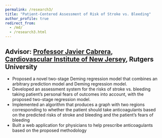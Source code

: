 ```yaml
---
permalink: /research3/
title: "Patient-Centered Assessment of Risk of Stroke vs. Bleeding"
author_profile: true
redirect_from: 
  - /md/
  - /research3.html
---
```



## Advisor: [Professor Javier Cabrera](https://statistics.rutgers.edu/people-pages/faculty/people/130-faculty/370-javier-cabrera), [Cardiovascular Institute of New Jersey](https://rwjms.rutgers.edu/institutes/cvinj/overview), Rutgers University

* Proposed a novel two-stage Deming regression model that combines an arbitrary prediction model and Deming regression model. 
* Developed an assessment system for the risks of stroke vs. bleeding taking patient’s personal fears of outcomes into account, with the proposed two-stage regression model.
* Implemented an algorithm that produces a graph with two regions corresponding to whether the patient should take anticoagulants based on the predicted risks of stroke and bleeding and the patient’s fears of bleeding
* Built a web application for physicians to help prescribe anticoagulants based on the proposed methodology

